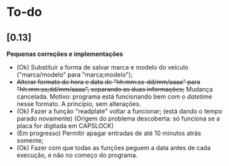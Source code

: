 # To-do

## [0.13]

**Pequenas correções e implementações**

- (Ok) Substituir a forma de salvar marca e modelo do veículo ("marca/modelo" para "marca;modelo");
- ~~Alterar formato de hora e data de "hh:mm:ss-dd/mm/aaaa" para "hh:mm:ss;dd/mm/aaaa", separando as duas informações;~~ Mudança cancelada. Motivo: programa está funcionando bem com o *datetime* nesse formato. A princípio, sem alterações.
- (Ok) Fazer a função "readplate" voltar a funcionar; (está dando o tempo parado novamente) (Origem do problema descoberta: só funciona se a placa for digitada em CAPSLOCK)
- (Em progresso) Permitir apagar entradas de até 10 minutos atrás somente;
- (Ok) Fazer com que todas as funções peguem a data antes de cada execução, e não no começo do programa.

